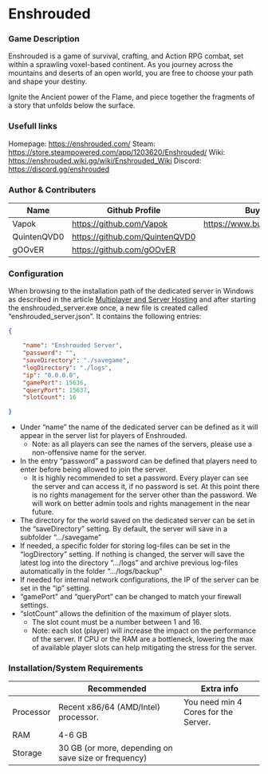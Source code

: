# Enshrouded

### Game Description

Enshrouded is a game of survival, crafting, and Action RPG combat, set within a sprawling voxel-based continent. As you journey across the mountains and deserts of an open world, you are free to choose your path and shape your destiny.

Ignite the Ancient power of the Flame, and piece together the fragments of a story that unfolds below the surface.

### Usefull links

Homepage: https://enshrouded.com/
Steam: https://store.steampowered.com/app/1203620/Enshrouded/
Wiki: https://enshrouded.wiki.gg/wiki/Enshrouded_Wiki
Discord: https://discord.gg/enshrouded

### Author & Contributers
| Name        | Github Profile  | Buy me a Coffee |
| ------------- |-------------|-------------|
|   Vapok   | https://github.com/Vapok | https://www.buymeacoffee.com/vapok |
|   QuintenQVD0   | https://github.com/QuintenQVD0 |  |
|   gOOvER   | https://github.com/gOOvER |  |



### Configuration

When browsing to the installation path of the dedicated server in Windows as described in the article [Multiplayer and Server Hosting](https://enshrouded.zendesk.com/hc/en-us/sections/16050842957085-Multiplayer-and-Server-Hosting) and after starting the enshrouded\_server.exe once, a new file is created called “enshrouded\_server.json”. It contains the following entries:
```json
{

    "name": "Enshrouded Server",
    "password": "",
    "saveDirectory": "./savegame",
    "logDirectory": "./logs",
    "ip": "0.0.0.0",
    "gamePort": 15636,
    "queryPort": 15637,
    "slotCount": 16

}
```
*   Under “name” the name of the dedicated server can be defined as it will appear in the server list for players of Enshrouded.
    *   Note: as all players can see the names of the servers, please use a non-offensive name for the server.
*   In the entry “password” a password can be defined that players need to enter before being allowed to join the server.
    *   It is highly recommended to set a password. Every player can see the server and can access it, if no password is set. At this point there is no rights management for the server other than the password. We will work on better admin tools and rights management in the near future.
*   The directory for the world saved on the dedicated server can be set in the “saveDirectory” setting. By default, the server will save in a subfolder “…/savegame”
*   If needed, a specific folder for storing log-files can be set in the “logDirectory” setting. If nothing is changed, the server will save the latest log into the directory “…/logs” and archive previous log-files automatically in the folder “…/logs/backup”
*   If needed for internal network configurations, the IP of the server can be set in the “ip” setting.
*   “gamePort” and “queryPort” can be changed to match your firewall settings.
*   “slotCount” allows the definition of the maximum of player slots.
    *   The slot count must be a number between 1 and 16.
    *   Note: each slot (player) will increase the impact on the performance of the server. If CPU or the RAM are a bottleneck, lowering the max of available player slots can help mitigating the stress for the server.

### Installation/System Requirements

|           | Recommended  | Extra info  |
|-----------|--------------|-------------|
| Processor | Recent x86/64 (AMD/Intel) processor. | You need min 4 Cores for the Server. |
| RAM       |  4-6 GB     |
| Storage   |  30 GB (or more, depending on save size or frequency) |